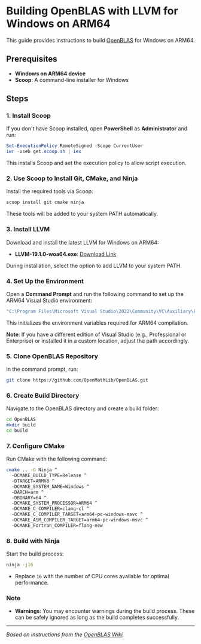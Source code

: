 # Building OpenBLAS with LLVM for Windows on ARM64

This guide provides instructions to build [OpenBLAS](https://github.com/OpenMathLib/OpenBLAS) for Windows on ARM64.

## Prerequisites

- **Windows on ARM64 device**
- **Scoop**: A command-line installer for Windows

## Steps

### 1. Install Scoop

If you don't have Scoop installed, open **PowerShell** as **Administrator** and run:

```powershell
Set-ExecutionPolicy RemoteSigned -Scope CurrentUser
iwr -useb get.scoop.sh | iex
```

This installs Scoop and set the execution policy to allow script execution.

### 2. Use Scoop to Install Git, CMake, and Ninja

Install the required tools via Scoop:

```powershell
scoop install git cmake ninja
```

These tools will be added to your system PATH automatically.

### 3. Install LLVM

Download and install the latest LLVM for Windows on ARM64:

- **LLVM-19.1.0-woa64.exe**: [Download Link](https://snapshots.linaro.org/llvm-toolchain/19/19.1.0/LLVM-19.1.0-woa64.exe)

During installation, select the option to add LLVM to your system PATH.

### 4. Set Up the Environment

Open a **Command Prompt** and run the following command to set up the ARM64 Visual Studio environment:

```cmd
"C:\Program Files\Microsoft Visual Studio\2022\Community\VC\Auxiliary\Build\vcvarsarm64.bat"
```

This initializes the environment variables required for ARM64 compilation.

**Note**: If you have a different edition of Visual Studio (e.g., Professional or Enterprise) or installed it in a custom location, adjust the path accordingly.

### 5. Clone OpenBLAS Repository

In the command prompt, run:

```bash
git clone https://github.com/OpenMathLib/OpenBLAS.git
```

### 6. Create Build Directory

Navigate to the OpenBLAS directory and create a build folder:

```bash
cd OpenBLAS
mkdir build
cd build
```

### 7. Configure CMake

Run CMake with the following command:

```bash
cmake .. -G Ninja ^
  -DCMAKE_BUILD_TYPE=Release ^
  -DTARGET=ARMV8 ^
  -DCMAKE_SYSTEM_NAME=Windows ^
  -DARCH=arm ^
  -DBINARY=64 ^
  -DCMAKE_SYSTEM_PROCESSOR=ARM64 ^
  -DCMAKE_C_COMPILER=clang-cl ^
  -DCMAKE_C_COMPILER_TARGET=arm64-pc-windows-msvc ^
  -DCMAKE_ASM_COMPILER_TARGET=arm64-pc-windows-msvc ^
  -DCMAKE_Fortran_COMPILER=flang-new
```

### 8. Build with Ninja

Start the build process:

```bash
ninja -j16
```

- Replace `16` with the number of CPU cores available for optimal performance.

### Note

- **Warnings**: You may encounter warnings during the build process. These can be safely ignored as long as the build completes successfully.

---

*Based on instructions from the [OpenBLAS Wiki](https://github.com/OpenMathLib/OpenBLAS/wiki/How-to-build-OpenBLAS-for-Windows-on-ARM64).*
